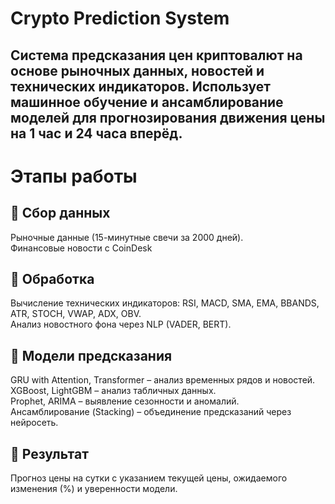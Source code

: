 # Crypto Prediction System

## Система предсказания цен криптовалют на основе рыночных данных, новостей и технических индикаторов. Использует машинное обучение и ансамблирование моделей для прогнозирования движения цены на 1 час и 24 часа вперёд.

# Этапы работы
## 🔹 Сбор данных
Рыночные данные (15-минутные свечи за 2000 дней).  
Финансовые новости с CoinDesk
## 🔹 Обработка
Вычисление технических индикаторов: RSI, MACD, SMA, EMA, BBANDS, ATR, STOCH, VWAP, ADX, OBV.  
Анализ новостного фона через NLP (VADER, BERT).
## 🔹 Модели предсказания
GRU with Attention, Transformer – анализ временных рядов и новостей.  
XGBoost, LightGBM – анализ табличных данных.  
Prophet, ARIMA – выявление сезонности и аномалий.  
Ансамблирование (Stacking) – объединение предсказаний через нейросеть.  
## 🔹 Результат
Прогноз цены на сутки с указанием текущей цены, ожидаемого изменения (%) и уверенности модели.
